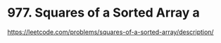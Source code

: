 # 977. Squares of a Sorted Array a

https://leetcode.com/problems/squares-of-a-sorted-array/description/